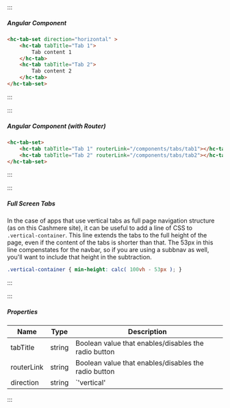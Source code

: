 :::
##### Angular Component
``` html
<hc-tab-set direction="horizontal" >
    <hc-tab tabTitle="Tab 1">
        Tab content 1
    </hc-tab>
    <hc-tab tabTitle="Tab 2">
        Tab content 2
    </hc-tab>
</hc-tab-set>
```
:::

:::
##### Angular Component (with Router)
``` html
<hc-tab-set>
    <hc-tab tabTitle="Tab 1" routerLink="/components/tabs/tab1"></hc-tab>
    <hc-tab tabTitle="Tab 2" routerLink="/components/tabs/tab2"></hc-tab>
</hc-tab-set>
```
:::

:::
##### Full Screen Tabs
In the case of apps that use vertical tabs as full page navigation structure (as on this Cashmere site), it can be useful to add a line of CSS to `.vertical-container`. This line extends the tabs to the full height of the page, even if the content of the tabs is shorter than that. The 53px in this line compenstates for the navbar, so if you are using a subbnav as well, you'll want to include that height in the subtraction.

``` css
.vertical-container { min-height: calc( 100vh - 53px ); }
```
:::

:::
##### Properties
| Name | Type | Description |
| - | - | - |
|tabTitle|string|Boolean value that enables/disables the radio button|
|routerLink|string|Boolean value that enables/disables the radio button|
|direction|string|`'vertical' | 'horizontal'` (default: `vertical`) On Tab Set component - determines whether horizontal or vertical tabs.|
:::
